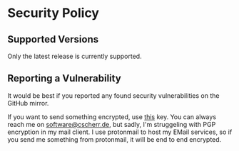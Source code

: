 # Security Policy

## Supported Versions

Only the latest release is currently supported.

## Reporting a Vulnerability

It would be best if you reported any found security vulnerabilities on the GitHub mirror. 

If you want to send something encrypted, use [this](https://static.cscherr.de/keys/software@cscherr.de.asc) key.
You can always reach me on [software@cscherr.de](mailto:software@cscherr.de), but sadly, I'm struggeling with PGP
encryption in my mail client. I use protonmail to host my EMail services, so if you send me something from protonmail,
it will be end to end encrypted.
